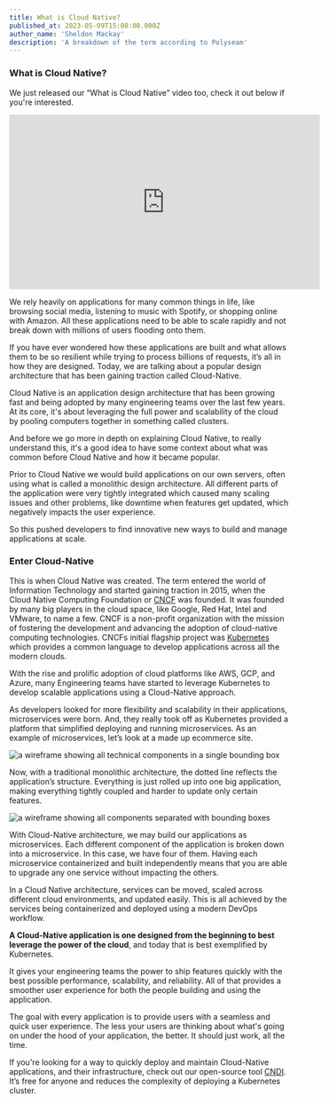 ```yaml
---
title: What is Cloud Native?
published_at: 2023-05-09T15:00:00.000Z
author_name: 'Sheldon Mackay'
description: 'A breakdown of the term according to Polyseam'
---
```


### What is Cloud Native?

We just released our “What is Cloud Native” video too, check it out below if
you're interested.

<iframe width="560" height="315" src="https://www.youtube.com/embed/Qjkt1JwYCMA?si=aHs8U4tXq_JF5sQ4" title="YouTube video player" frameborder="0" allow="accelerometer; autoplay; clipboard-write; encrypted-media; gyroscope; picture-in-picture; web-share" referrerpolicy="strict-origin-when-cross-origin" allowfullscreen></iframe>

We rely heavily on applications for many common things in life, like browsing
social media, listening to music with Spotify, or shopping online with Amazon.
All these applications need to be able to scale rapidly and not break down with
millions of users flooding onto them.

If you have ever wondered how these applications are built and what allows them
to be so resilient while trying to process billions of requests, it’s all in how
they are designed. Today, we are talking about a popular design architecture
that has been gaining traction called Cloud-Native.

Cloud Native is an application design architecture that has been growing fast
and being adopted by many engineering teams over the last few years. At its
core, it's about leveraging the full power and scalability of the cloud by
pooling computers together in something called clusters.

And before we go more in depth on explaining Cloud Native, to really understand
this, it's a good idea to have some context about what was common before Cloud
Native and how it became popular.

Prior to Cloud Native we would build applications on our own servers, often
using what is called a monolithic design architecture. All different parts of
the application were very tightly integrated which caused many scaling issues
and other problems, like downtime when features get updated, which negatively
impacts the user experience.

So this pushed developers to find innovative new ways to build and manage
applications at scale.

### Enter Cloud-Native

This is when Cloud Native was created. The term entered the world of Information
Technology and started gaining traction in 2015, when the Cloud Native Computing
Foundation or [CNCF](https://cncf.io) was founded. It was founded by many big
players in the cloud space, like Google, Red Hat, Intel and VMware, to name a
few. CNCF is a non-profit organization with the mission of fostering the
development and advancing the adoption of cloud-native computing technologies.
CNCFs initial flagship project was [Kubernetes](https://kubernetes.io) which
provides a common language to develop applications across all the modern clouds.

With the rise and prolific adoption of cloud platforms like AWS, GCP, and Azure,
many Engineering teams have started to leverage Kubernetes to develop scalable
applications using a Cloud-Native approach.

As developers looked for more flexibility and scalability in their applications,
microservices were born. And, they really took off as Kubernetes provided a
platform that simplified deploying and running microservices. As an example of
microservices, let’s look at a made up ecommerce site.

![a wireframe showing all technical components in a single bounding box](/images/blog/cloud-native/monolitic.png)

Now, with a traditional monolithic architecture, the dotted line reflects the
application’s structure. Everything is just rolled up into one big application,
making everything tightly coupled and harder to update only certain features.

![a wireframe showing all components separated with bounding boxes](/images/blog/cloud-native/microservices.png)

With Cloud-Native architecture, we may build our applications as microservices.
Each different component of the application is broken down into a microservice.
In this case, we have four of them. Having each microservice containerized and
built independently means that you are able to upgrade any one service without
impacting the others.

In a Cloud Native architecture, services can be moved, scaled across different
cloud environments, and updated easily. This is all achieved by the services
being containerized and deployed using a modern DevOps workflow.

**A Cloud-Native application is one designed from the beginning to best leverage
the power of the cloud**, and today that is best exemplified by Kubernetes.

It gives your engineering teams the power to ship features quickly with the best
possible performance, scalability, and reliability. All of that provides a
smoother user experience for both the people building and using the application.

The goal with every application is to provide users with a seamless and quick
user experience. The less your users are thinking about what's going on under
the hood of your application, the better. It should just work, all the time.

If you're looking for a way to quickly deploy and maintain Cloud-Native
applications, and their infrastructure, check out our open-source tool
[CNDI](https://cndi.run/gh?utm_content=blog_cloud-native_cndi_link&utm_campaign=cloud-native_blog&utm_source=https://cndi.dev/blog/cloud-native&utm_medium=blog&utm_id=8059).
It’s free for anyone and reduces the complexity of deploying a Kubernetes
cluster.
